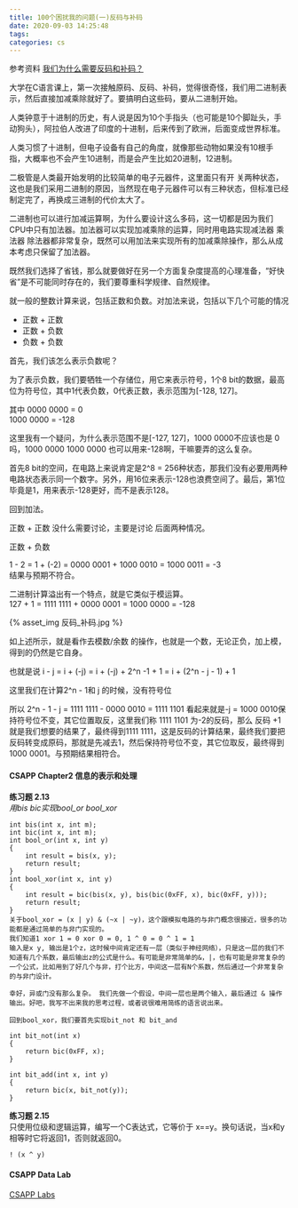 ```yaml
---
title: 100个困扰我的问题(一)反码与补码
date: 2020-09-03 14:25:48
tags:
categories: cs
---
```


参考资料 [我们为什么需要反码和补码？](https://www.jianshu.com/p/a1b385b24189)  

大学在C语言课上，第一次接触原码、反码、补码，觉得很奇怪，我们用二进制表示，然后直接加减乘除就好了。要搞明白这些码，要从二进制开始。  

人类钟意于十进制的历史，有人说是因为10个手指头（也可能是10个脚趾头，手动狗头），阿拉伯人改进了印度的十进制，后来传到了欧洲，后面变成世界标准。  

人类习惯了十进制，但电子设备有自己的角度，就像那些动物如果没有10根手指，大概率也不会产生10进制，而是会产生比如20进制，12进制。  

二极管是人类最开始发明的比较简单的电子元器件，这里面只有开 关两种状态，这也是我们采用二进制的原因，当然现在电子元器件可以有三种状态，但标准已经制定完了，再换成三进制的代价太大了。  

二进制也可以进行加减运算啊，为什么要设计这么多码，这一切都是因为我们CPU中只有加法器。加法器可以实现加减乘除的运算，同时用电路实现减法器 乘法器 除法器都非常复杂，既然可以用加法来实现所有的加减乘除操作，那么从成本考虑只保留了加法器。  

既然我们选择了省钱，那么就要做好在另一个方面复杂度提高的心理准备，“好快省”是不可能同时存在的，我们要尊重科学规律、自然规律。  

<!--more-->

就一般的整数计算来说，包括正数和负数。对加法来说，包括以下几个可能的情况  
* 正数 + 正数
* 正数 + 负数
* 负数 + 负数

首先，我们该怎么表示负数呢？

为了表示负数，我们要牺牲一个存储位，用它来表示符号，1个8 bit的数据，最高位为符号位，其中1代表负数，0代表正数，表示范围为[-128, 127]。   

其中 
0000 0000 = 0    
1000 0000 = -128  

这里我有一个疑问，为什么表示范围不是[-127, 127]，1000 0000不应该也是 0 吗，1000 0000 1000 0000 也可以用来-128啊，干嘛要弄的这么复杂。  

首先8 bit的空间，在电路上来说肯定是2^8 = 256种状态，那我们没有必要用两种电路状态表示同一个数字。另外，用16位来表示-128也浪费空间了。最后，第1位毕竟是1，用来表示-128更好，而不是表示128。  

回到加法。

正数 + 正数 没什么需要讨论，主要是讨论 后面两种情况。  

正数 +  负数 

1 - 2 = 1 + (-2) = 0000 0001 + 1000 0010 = 1000 0011 = -3  
结果与预期不符合。

二进制计算溢出有一个特点，就是它类似于模运算。  
127 + 1 = 1111 1111 + 0000 0001 = 1000 0000 = -128

{% asset_img 反码_补码.jpg %}


如上述所示，就是看作去模数/余数 的操作，也就是一个数，无论正负，加上模，得到的仍然是它自身。  

也就是说 i - j = i + (-j) = i + (-j) + 2^n -1 + 1 = i + (2^n - j - 1) + 1

这里我们在计算2^n - 1和 j 的时候，没有符号位

所以 2^n - 1 - j = 1111 1111 - 0000 0010 = 1111 1101 
看起来就是-j = 1000 0010保持符号位不变，其它位置取反，这里我们称 1111 1101 为-2的反码，那么 反码 +1 就是我们想要的结果了，最终得到1111 1111，这是反码的计算结果，最终我们要把反码转变成原码，那就是先减去1，然后保持符号位不变，其它位取反，最终得到 1000 0001。与预期结果相符合。


#### __CSAPP Chapter2 信息的表示和处理__  

__练习题 2.13__  
_用bis bic实现bool_or bool_xor_  

    int bis(int x, int m);
    int bic(int x, int m);
    int bool_or(int x, int y)  
    {
        int result = bis(x, y);
        return result;
    }
    int bool_xor(int x, int y)  
    {
        int result = bic(bis(x, y), bis(bic(0xFF, x), bic(0xFF, y)));
        return result;
    }
    关于bool_xor = (x | y) & (~x | ~y)，这个跟模拟电路的与非门概念很接近，很多的功能都是通过简单的与非门实现的。  
    我们知道1 xor 1 = 0 xor 0 = 0, 1 ^ 0 = 0 ^ 1 = 1  
    输入是x y, 输出是1个z，这时候中间肯定还有一层（类似于神经网络），只是这一层的我们不知道有几个系数，最后输出z的公式是什么。有可能是非常简单的&，|，也有可能是非常复杂的一个公式，比如用到了好几个与非，打个比方，中间这一层有N个系数，然后通过一个非常复杂的与非门设计。  

    幸好，异或门没有那么复杂。 我们先做一个假设，中间一层也是两个输入，最后通过 & 操作输出。好吧，我写不出来我的思考过程，或者说很难用简练的语言说出来。  

    回到bool_xor，我们要首先实现bit_not 和 bit_and

    int bit_not(int x)
    {
        return bic(0xFF, x);
    }

    int bit_add(int x, int y)
    {
        return bic(x, bit_not(y));
    }

    
__练习题 2.15__  
只使用位级和逻辑运算，编写一个C表达式，它等价于 x==y。换句话说，当x和y相等时它将返回1，否则就返回0。  

    ! (x ^ y)




#### __CSAPP Data Lab__  

[CSAPP Labs](http://csapp.cs.cmu.edu/3e/labs.html)  


